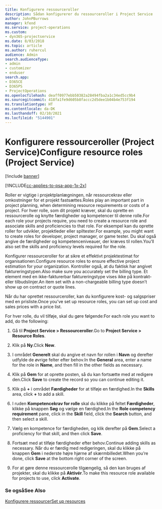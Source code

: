 ```yaml
---
title: Konfigurere ressourceroller
description: Sådan konfigurerer du ressourceroller i Project Service
author: JohnPBurrows
manager: kfend
ms.service: project-operations
ms.custom:
- dyn365-projectservice
ms.date: 8/03/2018
ms.topic: article
ms.author: ruhercul
audience: Admin
search.audienceType:
- admin
- customizer
- enduser
search.app:
- D365CE
- D365PS
- ProjectOperations
ms.openlocfilehash: deaff0977ebb50382a28494fba2a1c34ed5cc9b4
ms.sourcegitcommit: 418fa1fe9d605b8faccc2d5dee1b04b4e753f194
ms.translationtype: HT
ms.contentlocale: da-DK
ms.lasthandoff: 02/10/2021
ms.locfileid: "5144901"
---
```

# <a name="configure-resource-roles-project-service"></a><span data-ttu-id="3c2c9-103">Konfigurere ressourceroller (Project Service)</span><span class="sxs-lookup"><span data-stu-id="3c2c9-103">Configure resource roles (Project Service)</span></span>

[!include [banner](../includes/psa-now-project-operations.md)]

[!INCLUDE[cc-applies-to-psa-app-1x-2x](../includes/cc-applies-to-psa-app-1x-2x.md)]

<span data-ttu-id="3c2c9-104">Roller er vigtige i projektplanlægningen, når ressourcekrav eller omkostninger for et projekt fastsættes.</span><span class="sxs-lookup"><span data-stu-id="3c2c9-104">Roles play an important part in project planning, when determining resource requirements or costs of a project.</span></span> <span data-ttu-id="3c2c9-105">For hver rolle, som dit projekt kræver, skal du oprette en ressourcerolle og knytte færdigheder og kompetencer til denne rolle.</span><span class="sxs-lookup"><span data-stu-id="3c2c9-105">For each role your projects require, you need to create a resource role and associate skills and proficiencies to that role.</span></span> <span data-ttu-id="3c2c9-106">For eksempel kan du oprette roller for udvikler, projektleder eller spiltester.</span><span class="sxs-lookup"><span data-stu-id="3c2c9-106">For example, you might want to create roles for developer, project manager, or game tester.</span></span> <span data-ttu-id="3c2c9-107">Du skal også angive de færdigheder og kompetenceniveauer, der kræves til rollen.</span><span class="sxs-lookup"><span data-stu-id="3c2c9-107">You’ll also set the skills and proficiency levels required for the role.</span></span>  
  
 <span data-ttu-id="3c2c9-108">Konfigurer ressourceroller for at sikre et effektivt projektestimat for organisationen.</span><span class="sxs-lookup"><span data-stu-id="3c2c9-108">Configure resource roles to ensure effective project estimation for your organization.</span></span>  <span data-ttu-id="3c2c9-109">Kontroller også, at du faktisk har angivet faktureringstypen.</span><span class="sxs-lookup"><span data-stu-id="3c2c9-109">Also make sure you accurately set the billing type.</span></span> <span data-ttu-id="3c2c9-110">Et element med en ikke-fakturerbar faktureringstype vises ikke på kontrakt- eller tilbudslinjer.</span><span class="sxs-lookup"><span data-stu-id="3c2c9-110">An item set with a non-chargeable billing type doesn’t show up on contract or quote lines.</span></span>  
  
 <span data-ttu-id="3c2c9-111">Når du har oprettet ressourceroller, kan du konfigurere kost- og salgspriser med en prisliste.</span><span class="sxs-lookup"><span data-stu-id="3c2c9-111">Once you’ve set up resource roles, you can set up cost and sales prices with a price list.</span></span>  
  
 <span data-ttu-id="3c2c9-112">For hver rolle, du vil tilføje, skal du gøre følgende:</span><span class="sxs-lookup"><span data-stu-id="3c2c9-112">For each role you want to add, do the following:</span></span>  
  
1.  <span data-ttu-id="3c2c9-113">Gå til **Project Service > Ressourceroller**.</span><span class="sxs-lookup"><span data-stu-id="3c2c9-113">Go to **Project Service > Resource Roles**.</span></span>  
  
2.  <span data-ttu-id="3c2c9-114">Klik på **Ny**.</span><span class="sxs-lookup"><span data-stu-id="3c2c9-114">Click **New**.</span></span>  
  
3.  <span data-ttu-id="3c2c9-115">I området **Generelt** skal du angive et navn for rollen i **Navn** og derefter udfylde de øvrige felter efter behov.</span><span class="sxs-lookup"><span data-stu-id="3c2c9-115">In the **General** area, enter a name for the role in **Name**, and then fill in the other fields as necessary.</span></span>  
  
4.  <span data-ttu-id="3c2c9-116">Klik på **Gem** for at oprette posten, så du kan fortsætte med at redigere den.</span><span class="sxs-lookup"><span data-stu-id="3c2c9-116">Click **Save** to create the record so you can continue editing it.</span></span>  
  
5.  <span data-ttu-id="3c2c9-117">Klik på **+** i området **Færdigheder** for at tilføje en færdighed.</span><span class="sxs-lookup"><span data-stu-id="3c2c9-117">In the **Skills** area, click **+** to add a skill.</span></span>  
  
6.  <span data-ttu-id="3c2c9-118">I ruden **Kompetencekrav for rolle** skal du klikke på feltet **Færdigheder**, klikke på knappen **Søg** og vælge en færdighed.</span><span class="sxs-lookup"><span data-stu-id="3c2c9-118">In the **Role competency requirement** pane, click in the **Skill** field, click the **Search** button, and then select a skill.</span></span>  
  
7.  <span data-ttu-id="3c2c9-119">Vælg en kompetence for færdigheden, og klik derefter på **Gem**.</span><span class="sxs-lookup"><span data-stu-id="3c2c9-119">Select a proficiency for that skill, and then click **Save**.</span></span>  
  
8.  <span data-ttu-id="3c2c9-120">Fortsæt med at tilføje færdigheder efter behov.</span><span class="sxs-lookup"><span data-stu-id="3c2c9-120">Continue adding skills as necessary.</span></span> <span data-ttu-id="3c2c9-121">Når du er færdig med redigeringen, skal du klikke på knappen **Gem** i nederste højre hjørne af skærmbilledet.</span><span class="sxs-lookup"><span data-stu-id="3c2c9-121">When you’re done, click **Save** at the bottom right corner of the screen.</span></span>  
  
9. <span data-ttu-id="3c2c9-122">For at gøre denne ressourcerolle tilgængelig, så den kan bruges af projekter, skal du klikke på **Aktivér**.</span><span class="sxs-lookup"><span data-stu-id="3c2c9-122">To make this resource role available for projects to use, click **Activate**.</span></span>  
  
### <a name="see-also"></a><span data-ttu-id="3c2c9-123">Se også</span><span class="sxs-lookup"><span data-stu-id="3c2c9-123">See Also</span></span>  
 [<span data-ttu-id="3c2c9-124">Konfigurere ressourcer</span><span class="sxs-lookup"><span data-stu-id="3c2c9-124">Set up resources</span></span>](../psa/set-up-resources.md)
